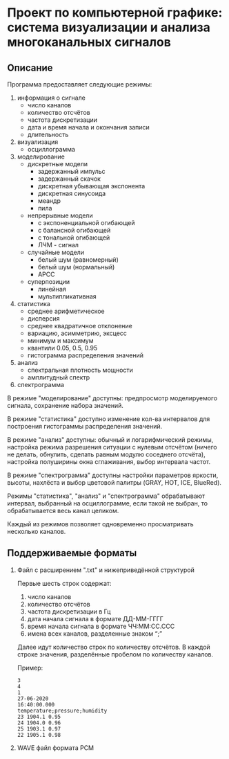 # Проект по компьютерной графике: система визуализации и анализа многоканальных сигналов

## Описание
Программа предоставляет следующие режимы:

1. информация о сигнале
    * число каналов
    * количество отсчётов
    * частота дискретизации
    * дата и время начала и окончания записи
    * длительность
1. визуализация
    * осциллограмма
1. моделирование
    * дискретные модели
        * задержанный импульс
        * задержанный скачок
        * дискретная убывающая экспонента
        * дискретная синусоида
        * меандр
        * пила
    * непрерывные модели
        * с экспоненциальной огибающей
        * с балансной огибающей
        * с тональной огибающей
        * ЛЧМ - сигнал
    * случайные модели
        * белый шум (равномерный)
        * белый шум (нормальный)
        * АРСС
    * суперпозиции
        * линейная
        * мультипликативная
1. статистика
    * среднее арифметическое
    * дисперсия
    * среднее квадратичное отклонение
    * вариацию, асимметрию, эксцесс
    * минимум и максимум
    * квантили 0.05, 0.5, 0.95
    * гистограмма распределения значений
1. анализ
    * спектральная плотность мощности
    * амплитудный спектр
1. спектрограмма

В режиме "моделирование" доступны: предпросмотр моделируемого сигнала,
сохранение набора значений.

В режиме "статистика" доступно изменение кол-ва интервалов для построения
гистограммы распределения значений.

В режиме "анализ" доступны: обычный и логарифмический режимы, настройка
режима разрешения ситуации с нулевым отсчётом (ничего не делать,
обнулить, сделать равным модулю соседнего отсчёта), настройка полуширины
окна сглаживания, выбор интервала частот.

В режиме "спектрограмма" доступны настройки параметров яркости, высоты,
нахлёста и выбор цветовой палитры (GRAY, HOT, ICE, BlueRed).

Режимы "статистика", "анализ" и "спектрограмма" обрабатывают интервал,
выбранный на осциллограмме, если такой не выбран, то обрабатывается
весь канал целиком.

Каждый из режимов позволяет одновременно просматривать несколько каналов.

## Поддерживаемые форматы
1. Файл с расширением ".txt" и нижеприведённой структурой

    Первые шесть строк содержат:
    1. число каналов
    2. количество отсчётов
    3. частота дискретизации в Гц
    4. дата начала сигнала в формате ДД-ММ-ГГГГ
    5. время начала сигнала в формате ЧЧ:MM:CC.CCC
    6. имена всех каналов, разделенные знаком “;”

    Далее идут количество строк по количеству отсчётов. В каждой строке
    значения, разделённые пробелом по количеству каналов.

    Пример:
    ```
    3
    4
    1
    27-06-2020
    16:40:00.000
    temperature;pressure;humidity
    23 1904.1 0.95
    24 1904.0 0.96
    25 1903.1 0.97
    22 1905.1 0.98
    ```

1. WAVE файл формата PCM
